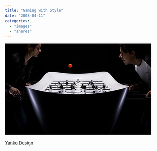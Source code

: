 ```yaml
---
title: "Gaming with Style"
date: "2008-04-11"
categories: 
  - "images"
  - "shares"
---
```


![](images/4wnP83SaF7omkfcpK1Iwhciz_500.jpg)

[Yanko Design](http://www.yankodesign.com/index.php/2008/04/10/gaming-with-style/)
